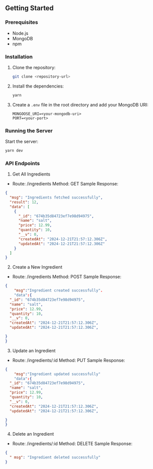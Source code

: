## Getting Started

### Prerequisites

- Node.js
- MongoDB
- npm

### Installation

1. Clone the repository:
   ```sh
   git clone <repository-url>
   ```
2. Install the dependencies:
   ```sh
   yarn
   ```
3. Create a `.env` file in the root directory and add your MongoDB URI:
   ```env
   MONGOOSE_URI=<your-mongodb-uri>
   PORT=<your-port>
   ```

### Running the Server

Start the server:

```sh
yarn dev
```

### API Endpoints

1. Get All Ingredients

- Route: /ingredients
  Method: GET
  Sample Response:

```json
{
  "msg": "Ingredients fetched successfully",
  "result": 12,
  "data": [
    {
      "_id": "674b35d84723ef7e98d94975",
      "name": "salt",
      "price": 12.99,
      "quantity": 10,
      "__v": 0,
      "createdAt": "2024-12-21T21:57:12.306Z",
      "updatedAt": "2024-12-21T21:57:12.306Z"
    }
  ]
}
```

2. Create a New Ingredient

- Route: /ingredients
  Method: POST
  Sample Response:

```json
{
    "msg":"Ingredient created successfully".
    "data":{
  "_id": "674b35d84723ef7e98d94975",
  "name": "salt",
  "price": 12.99,
  "quantity": 10,
  "__v": 0,
  "createdAt": "2024-12-21T21:57:12.306Z",
  "updatedAt": "2024-12-21T21:57:12.306Z",

}
}

```

3. Update an Ingredient

- Route: /ingredients/:id
  Method: PUT
  Sample Response:

```json
{
    "msg":"Ingredient updated successfully"
    "data":{
  "_id": "674b35d84723ef7e98d94975",
  "name": "salt",
  "price": 12.99,
  "quantity": 10,
  "__v": 0,
  "createdAt": "2024-12-21T21:57:12.306Z",
  "updatedAt": "2024-12-21T21:57:12.306Z",

}
}

```

4. Delete an Ingredient

- Route: /ingredients/:id
  Method: DELETE
  Sample Response:

```json
{
  " msg": "Ingredient deleted successfully"
}
```

